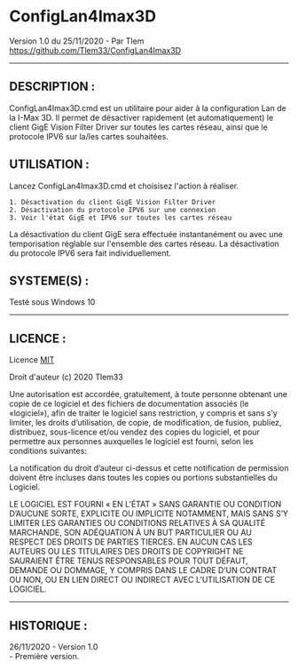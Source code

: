 # ConfigLan4Imax3D

Version 1.0 du 25/11/2020 - Par Tlem  
https://github.com/Tlem33/ConfigLan4Imax3D
***

## DESCRIPTION :

ConfigLan4Imax3D.cmd est un utilitaire pour aider à la configuration Lan de la I-Max 3D.
Il permet de désactiver rapidement (et automatiquement) le client GigE Vision Filter Driver sur toutes les cartes réseau, ainsi que le protocole IPV6 sur la/les cartes souhaitées.


## UTILISATION :

Lancez ConfigLan4Imax3D.cmd et choisisez l'action à réaliser.

	1. Désactivation du client GigE Vision Filter Driver  
	2. Désactivation du protocole IPV6 sur une connexion  
	3. Voir l'état GigE et IPV6 sur toutes les cartes réseau  

La désactivation du client GigE sera effectuée instantanément ou avec une temporisation réglable sur l'ensemble des cartes réseau.
La désactivation du protocole IPV6 sera fait individuellement.
 
 
## SYSTEME(S) :

Testé sous Windows 10
***

## LICENCE :

Licence [MIT](https://fr.wikipedia.org/wiki/Licence_MIT)

Droit d'auteur (c) 2020 Tlem33

Une autorisation est accordée, gratuitement, à toute personne obtenant une copie de ce logiciel et des fichiers de documentation associés (le «logiciel»), afin de traiter le logiciel sans restriction, y compris et sans s’y limiter, les droits d’utilisation, de copie, de modification, de fusion, publiez, distribuez, sous-licence et/ou vendez des copies du logiciel, et pour permettre aux personnes auxquelles le logiciel est fourni, selon les conditions suivantes:

La notification du droit d’auteur ci-dessus et cette notification de permission doivent être incluses dans toutes les copies ou portions substantielles du Logiciel.

LE LOGICIEL EST FOURNI « EN L’ÉTAT » SANS GARANTIE OU CONDITION D’AUCUNE SORTE, EXPLICITE OU IMPLICITE NOTAMMENT, MAIS SANS S’Y LIMITER LES GARANTIES OU CONDITIONS RELATIVES À SA QUALITÉ MARCHANDE, SON ADÉQUATION À UN BUT PARTICULIER OU AU RESPECT DES DROITS DE PARTIES TIERCES. EN AUCUN CAS LES AUTEURS OU LES TITULAIRES DES DROITS DE COPYRIGHT NE SAURAIENT ÊTRE TENUS RESPONSABLES POUR TOUT DÉFAUT, DEMANDE OU DOMMAGE, Y COMPRIS DANS LE CADRE D’UN CONTRAT OU NON, OU EN LIEN DIRECT OU INDIRECT AVEC L’UTILISATION DE CE LOGICIEL.

---

## HISTORIQUE :

26/11/2020 - Version 1.0  
     - Première version.
